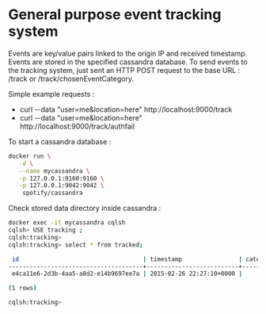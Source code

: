 General purpose event tracking system
=====================================

Events are key/value pairs linked to the origin IP and received timestamp. Events are stored in the specified cassandra database. To send events to the tracking system, just sent an HTTP POST request to the base URL : /track or /track/chosenEventCategory.


Simple example requests :

- curl --data "user=me&location=here" http://localhost:9000/track
- curl --data "user=me&location=here" http://localhost:9000/track/authfail


To start a cassandra database :
```bash
docker run \
   -d \
   --name mycassandra \
   -p 127.0.0.1:9160:9160 \
   -p 127.0.0.1:9042:9042 \
    spotify/cassandra
```

Check stored data directory inside cassandra :
```bash
docker exec -it mycassandra cqlsh
cqlsh> USE tracking ;                    
cqlsh:tracking> 
cqlsh:tracking> select * from tracked;

 id                                   | timestamp                | category | entries                            | inet
--------------------------------------+--------------------------+----------+------------------------------------+------
 e4ca11e6-2d3b-4aa5-a8d2-e14b9697ee7a | 2015-02-26 22:27:10+0000 |     year | {'location': 'here', 'user': 'me'} |  ::1

(1 rows)

cqlsh:tracking> 
 
```
